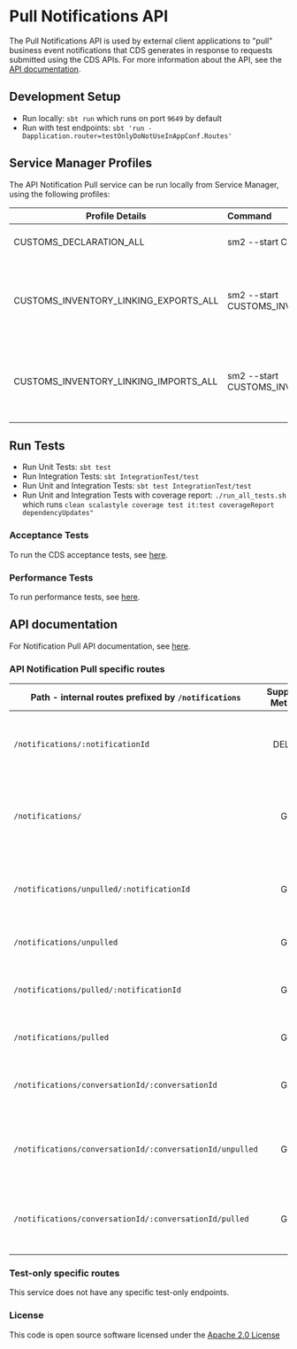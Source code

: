 # Pull Notifications API

The Pull Notifications API is used by external client applications to "pull" business event notifications that CDS generates in response to requests submitted using the CDS APIs.
For more information about the API, see the [API documentation](https://developer.service.hmrc.gov.uk/api-documentation/docs/api/service/api-notification-pull).

## Development Setup
- Run locally: `sbt run` which runs on port `9649` by default
- Run with test endpoints: `sbt 'run -Dapplication.router=testOnlyDoNotUseInAppConf.Routes'`

##  Service Manager Profiles
The API Notification Pull service can be run locally from Service Manager, using the following profiles:


| Profile Details                       | Command                                                           | Description                                                    |
|---------------------------------------|:------------------------------------------------------------------|----------------------------------------------------------------|
| CUSTOMS_DECLARATION_ALL               | sm2 --start CUSTOMS_DECLARATION_ALL                               | To run all CDS applications.                                   |
| CUSTOMS_INVENTORY_LINKING_EXPORTS_ALL | sm2 --start CUSTOMS_INVENTORY_LINKING_EXPORTS_ALL                 | To run all CDS Inventory Linking Exports related applications. |
| CUSTOMS_INVENTORY_LINKING_IMPORTS_ALL | sm2 --start CUSTOMS_INVENTORY_LINKING_IMPORTS_ALL                 | To run all CDS Inventory Linking Imports related applications. |


## Run Tests
- Run Unit Tests: `sbt test`
- Run Integration Tests: `sbt IntegrationTest/test`
- Run Unit and Integration Tests: `sbt test IntegrationTest/test`
- Run Unit and Integration Tests with coverage report: `./run_all_tests.sh`<br/> which runs `clean scalastyle coverage test it:test coverageReport dependencyUpdates"`

### Acceptance Tests
To run the CDS acceptance tests, see [here](https://github.com/hmrc/customs-automation-test).

### Performance Tests
To run performance tests, see [here](https://github.com/hmrc/api-notification-pull-performance-test).


## API documentation
For Notification Pull API documentation, see [here](https://developer.service.hmrc.gov.uk/api-documentation/docs/api/service/api-notification-pull/1.0/oas/page).


### API Notification Pull specific routes
| Path - internal routes prefixed by `/notifications`      | Supported Methods | Description                                                                           |
|----------------------------------------------------------|:-----------------:|---------------------------------------------------------------------------------------|
| `/notifications/:notificationId`                         |      DELETE       | Retrieves and deletes a notification from `api-notification-queue`.                   |
| `/notifications/`                                        |        GET        | Retrieves all notifications, for a specific client id, from `api-notification-queue`. |
| `/notifications/unpulled/:notificationId`                |        GET        | Get an unpulled notification by notification ID.                                      |
| `/notifications/unpulled`                                |        GET        | Get a list of unpulled notifications.                                                 |
| `/notifications/pulled/:notificationId`                  |        GET        | Get a pulled notification by notification ID.                                         |
| `/notifications/pulled`                                  |        GET        | Get a list of pulled notifications.                                                   |
| `/notifications/conversationId/:conversationId`          |        GET        | Get a list of notifications by conversation ID.                                       |
| `/notifications/conversationId/:conversationId/unpulled` |        GET        | Get a list of unpulled notifications by conversation ID.                              |
| `/notifications/conversationId/:conversationId/pulled`   |        GET        | Get a list of pulled notifications by conversation ID.                                |


### Test-only specific routes
This service does not have any specific test-only endpoints.


### License

This code is open source software licensed under the [Apache 2.0 License]("http://www.apache.org/licenses/LICENSE-2.0.html")
